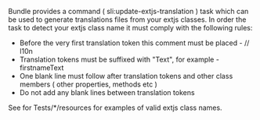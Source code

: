 Bundle provides a command ( sli:update-extjs-translation ) task which can be used to generate translations files from your extjs classes. In order
the task to detect your extjs class name it must comply with the following rules:
- Before the very first translation token this comment must be placed - // l10n
- Translation tokens must be suffixed with "Text", for example - firstnameText
- One blank line must follow after translation tokens and other class members ( other properties, methods etc )
- Do not add any blank lines between translation tokens

See for Tests/*/resources for examples of valid extjs class names.